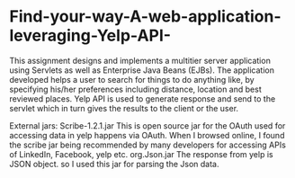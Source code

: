 # Find-your-way-A-web-application-leveraging-Yelp-API-

This assignment designs and implements a multitier server application using Servlets as well as Enterprise
Java Beans (EJBs). The application developed helps a user to search for things to do anything like, by specifying
his/her preferences including distance, location and best reviewed places. Yelp API is used to generate response
and send to the servlet which in turn gives the results to the client or the user. 

External jars:
Scribe-1.2.1.jar
This is open source jar for the OAuth used for accessing data in yelp happens via OAuth. When I browsed
online, I found the scribe jar being recommended by many developers for accessing APIs of LinkedIn,
Facebook, yelp etc.
org.Json.jar
The response from yelp is JSON object. so I used this jar for parsing the Json data.
